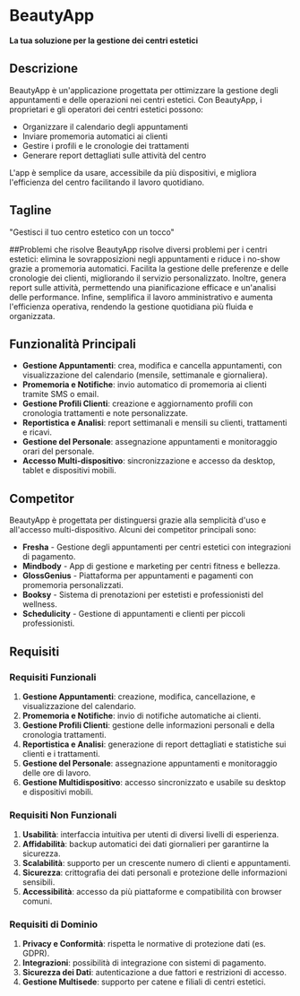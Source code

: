 # BeautyApp

**La tua soluzione per la gestione dei centri estetici**


## Descrizione
BeautyApp è un'applicazione progettata per ottimizzare la gestione degli appuntamenti e delle operazioni nei centri estetici. Con BeautyApp, i proprietari e gli operatori dei centri estetici possono:
- Organizzare il calendario degli appuntamenti
- Inviare promemoria automatici ai clienti
- Gestire i profili e le cronologie dei trattamenti
- Generare report dettagliati sulle attività del centro

L'app è semplice da usare, accessibile da più dispositivi, e migliora l'efficienza del centro facilitando il lavoro quotidiano.


## Tagline
"Gestisci il tuo centro estetico con un tocco"

##Problemi che risolve
BeautyApp risolve diversi problemi per i centri estetici: elimina le sovrapposizioni negli appuntamenti e riduce i no-show grazie a promemoria automatici. Facilita la gestione delle preferenze e delle cronologie dei clienti, migliorando il servizio personalizzato. Inoltre, genera report sulle attività, permettendo una pianificazione efficace e un'analisi delle performance. Infine, semplifica il lavoro amministrativo e aumenta l'efficienza operativa, rendendo la gestione quotidiana più fluida e organizzata.


## Funzionalità Principali
- **Gestione Appuntamenti**: crea, modifica e cancella appuntamenti, con visualizzazione del calendario (mensile, settimanale e giornaliera).
- **Promemoria e Notifiche**: invio automatico di promemoria ai clienti tramite SMS o email.
- **Gestione Profili Clienti**: creazione e aggiornamento profili con cronologia trattamenti e note personalizzate.
- **Reportistica e Analisi**: report settimanali e mensili su clienti, trattamenti e ricavi.
- **Gestione del Personale**: assegnazione appuntamenti e monitoraggio orari del personale.
- **Accesso Multi-dispositivo**: sincronizzazione e accesso da desktop, tablet e dispositivi mobili.


## Competitor
BeautyApp è progettata per distinguersi grazie alla semplicità d'uso e all'accesso multi-dispositivo. Alcuni dei competitor principali sono:
- **Fresha** - Gestione degli appuntamenti per centri estetici con integrazioni di pagamento.
- **Mindbody** - App di gestione e marketing per centri fitness e bellezza.
- **GlossGenius** - Piattaforma per appuntamenti e pagamenti con promemoria personalizzati.
- **Booksy** - Sistema di prenotazioni per estetisti e professionisti del wellness.
- **Schedulicity** - Gestione di appuntamenti e clienti per piccoli professionisti.


## Requisiti

### Requisiti Funzionali
1. **Gestione Appuntamenti**: creazione, modifica, cancellazione, e visualizzazione del calendario.
2. **Promemoria e Notifiche**: invio di notifiche automatiche ai clienti.
3. **Gestione Profili Clienti**: gestione delle informazioni personali e della cronologia trattamenti.
4. **Reportistica e Analisi**: generazione di report dettagliati e statistiche sui clienti e i trattamenti.
5. **Gestione del Personale**: assegnazione appuntamenti e monitoraggio delle ore di lavoro.
6. **Gestione Multidispositivo**: accesso sincronizzato e usabile su desktop e dispositivi mobili.

### Requisiti Non Funzionali
1. **Usabilità**: interfaccia intuitiva per utenti di diversi livelli di esperienza.
2. **Affidabilità**: backup automatici dei dati giornalieri per garantirne la sicurezza.
3. **Scalabilità**: supporto per un crescente numero di clienti e appuntamenti.
4. **Sicurezza**: crittografia dei dati personali e protezione delle informazioni sensibili.
5. **Accessibilità**: accesso da più piattaforme e compatibilità con browser comuni.

### Requisiti di Dominio
1. **Privacy e Conformità**: rispetta le normative di protezione dati (es. GDPR).
2. **Integrazioni**: possibilità di integrazione con sistemi di pagamento.
3. **Sicurezza dei Dati**: autenticazione a due fattori e restrizioni di accesso.
4. **Gestione Multisede**: supporto per catene e filiali di centri estetici.
